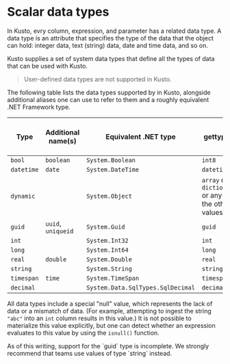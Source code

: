 # Scalar data types

In Kusto, evry column, expression, and parameter has a related data type.
A data type is an attribute that specifies the type of the data that the
object can hold: integer data, text (string) data, date and time data, and so on.

Kusto supplies a set of system data types that define all the types of data
that can be used with Kusto.

> User-defined data types are not supported in Kusto.

The following table lists the data types supported by in Kusto, alongside
additional aliases one can use to refer to them and a roughly equivalent
.NET Framework type.

| Type       | Additional name(s)   | Equivalent .NET type              | gettype()   |Storage Type (internal name)|
| ---------- | -------------------- | --------------------------------- | ----------- |----------------------------|
| `bool`     | `boolean`            | `System.Boolean`                  | `int8`      |`I8`                        |
| `datetime` | `date`               | `System.DateTime`                 | `datetime`  |`DateTime`                  |
| `dynamic`  |                      | `System.Object`                   | `array` or `dictionary` or any of the other values |`Dynamic`|
| `guid`     | `uuid`, `uniqueid`   | `System.Guid`                     | `guid`      |`UniqueId`                  |
| `int`      |                      | `System.Int32`                    | `int`       |`I32`                       |
| `long`     |                      | `System.Int64`                    | `long`      |`I64`                       |
| `real`     | `double`             | `System.Double`                   | `real`      |`R64`                       |
| `string`   |                      | `System.String`                   | `string`    |`StringBuffer`              |
| `timespan` | `time`               | `System.TimeSpan`                 | `timespan`  |`TimeSpan`                  |
| `decimal`  |                      | `System.Data.SqlTypes.SqlDecimal` | `decimal`   | `Decimal`                  |

All data types include a special "null" value, which represents the lack of data
or a mismatch of data. (For example, attempting to ingest the string `"abc"`
into an `int` column results in this value.)
It is not possible to materialize this value explicitly, but one can detect
whether an expression evaluates to this value by using the `isnull()` function.

<div class="warning">As of this writing, support for the `guid` type is
incomplete. We strongly recommend that teams use values of type `string`
instead.</div>
